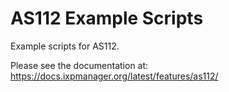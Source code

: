# AS112 Example Scripts

Example scripts for AS112.

Please see the documentation at: https://docs.ixpmanager.org/latest/features/as112/

